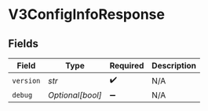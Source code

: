# V3ConfigInfoResponse


## Fields

| Field              | Type               | Required           | Description        |
| ------------------ | ------------------ | ------------------ | ------------------ |
| `version`          | *str*              | :heavy_check_mark: | N/A                |
| `debug`            | *Optional[bool]*   | :heavy_minus_sign: | N/A                |